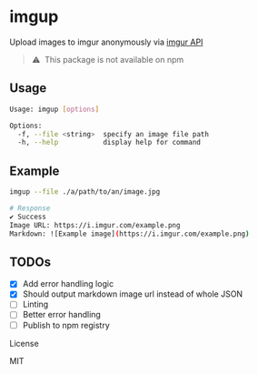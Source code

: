 # imgup

Upload images to imgur anonymously via [imgur API](https://apidocs.imgur.com/)

> ⚠️&nbsp;&nbsp;This package is not available on npm

## Usage

```sh
Usage: imgup [options]

Options:
  -f, --file <string>  specify an image file path
  -h, --help           display help for command
```

## Example

```sh
imgup --file ./a/path/to/an/image.jpg

# Response
✔ Success
Image URL: https://i.imgur.com/example.png
Markdown: ![Example image](https://i.imgur.com/example.png)
```

## TODOs

- [x] Add error handling logic
- [x] Should output markdown image url instead of whole JSON
- [ ] Linting
- [ ] Better error handling
- [ ] Publish to npm registry

License

MIT
